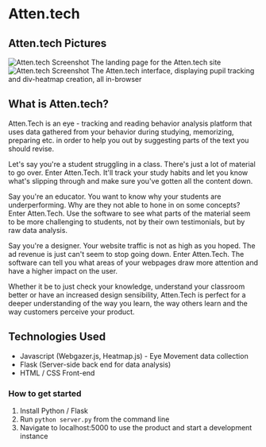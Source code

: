 # Atten.tech

## Atten.tech Pictures
![Atten.tech Screenshot](https://challengepost-s3-challengepost.netdna-ssl.com/photos/production/software_photos/000/792/973/datas/gallery.jpg)
The landing page for the Atten.tech site
![Atten.tech Screenshot](https://challengepost-s3-challengepost.netdna-ssl.com/photos/production/software_photos/000/792/974/datas/gallery.jpg "Test")
The Atten.tech interface, displaying pupil tracking and div-heatmap creation, all in-browser

## What is Atten.tech?
Atten.Tech is an eye - tracking and reading behavior analysis platform that uses data gathered from your behavior during studying, memorizing, preparing etc. in order to help you out by suggesting parts of the text you should revise.

Let's say you're a student struggling in a class. There's just a lot of material to go over. Enter Atten.Tech. It'll track your study habits and let you know what's slipping through and make sure you've gotten all the content down.

Say you're an educator. You want to know why your students are underperforming. Why are they not able to hone in on some concepts? Enter Atten.Tech. Use the software to see what parts of the material seem to be more challenging to students, not by their own testimonials, but by raw data analysis.

Say you're a designer. Your website traffic is not as high as you hoped. The ad revenue is just can't seem to stop going down. Enter Atten.Tech. The software can tell you what areas of your webpages draw more attention and have a higher impact on the user.

Whether it be to just check your knowledge, understand your classroom better or have an increased design sensibility, Atten.Tech is perfect for a deeper understanding of the way you learn, the way others learn and the way customers perceive your product.

## Technologies Used
* Javascript (Webgazer.js, Heatmap.js) - Eye Movement data collection
* Flask (Server-side back end for data analysis)
* HTML / CSS Front-end

### How to get started
1. Install Python / Flask
2. Run `python server.py` from the command line
3. Navigate to localhost:5000 to use the product and start a development instance
